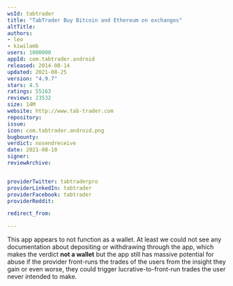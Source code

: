 ```yaml
---
wsId: tabtrader
title: "TabTrader Buy Bitcoin and Ethereum on exchanges"
altTitle: 
authors:
- leo
- kiwilamb
users: 1000000
appId: com.tabtrader.android
released: 2014-08-14
updated: 2021-08-25
version: "4.9.7"
stars: 4.5
ratings: 55163
reviews: 23532
size: 14M
website: http://www.tab-trader.com
repository: 
issue: 
icon: com.tabtrader.android.png
bugbounty: 
verdict: nosendreceive
date: 2021-08-10
signer: 
reviewArchive:


providerTwitter: tabtraderpro
providerLinkedIn: tabtrader
providerFacebook: tabtrader
providerReddit: 

redirect_from:

---
```



This app appears to not function as a wallet. At least we could not see any
documentation about depositing or withdrawing through the app, which makes the
verdict **not a wallet** but the app still has massive potential for abuse
if the provider front-runs the trades of the users from the insight they gain or
even worse, they could trigger lucrative-to-front-run trades the user never
intended to make.
